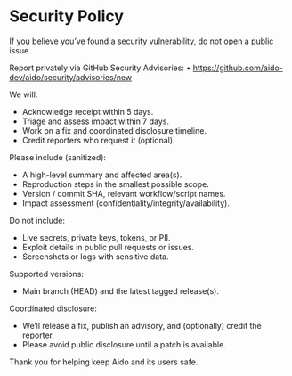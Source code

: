 # Security Policy

If you believe you’ve found a security vulnerability, do not open a public issue.

Report privately via GitHub Security Advisories:
• https://github.com/aido-dev/aido/security/advisories/new

We will:
- Acknowledge receipt within 5 days.
- Triage and assess impact within 7 days.
- Work on a fix and coordinated disclosure timeline.
- Credit reporters who request it (optional).

Please include (sanitized):
- A high-level summary and affected area(s).
- Reproduction steps in the smallest possible scope.
- Version / commit SHA, relevant workflow/script names.
- Impact assessment (confidentiality/integrity/availability).

Do not include:
- Live secrets, private keys, tokens, or PII.
- Exploit details in public pull requests or issues.
- Screenshots or logs with sensitive data.

Supported versions:
- Main branch (HEAD) and the latest tagged release(s).

Coordinated disclosure:
- We’ll release a fix, publish an advisory, and (optionally) credit the reporter.
- Please avoid public disclosure until a patch is available.

Thank you for helping keep Aido and its users safe.
